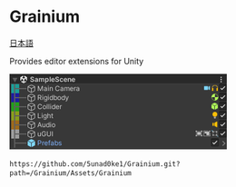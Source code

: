 # Grainium

[日本語](README_JA.md)

Provides editor extensions for Unity

![](ScreenShot.png)

```
https://github.com/5unad0ke1/Grainium.git?path=/Grainium/Assets/Grainium
```